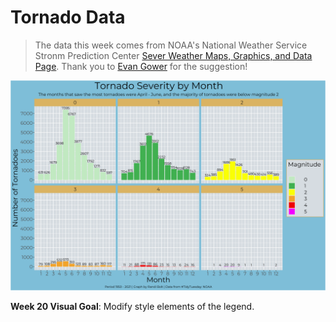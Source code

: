 # Tornado Data

> The data this week comes from NOAA's National Weather Service Stronm Prediction Center [Sever Weather Maps, Graphics, and Data Page](https://www.spc.noaa.gov/wcm/#data). Thank you to [Evan Gower](https://github.com/rfordatascience/tidytuesday/issues/549) for the suggestion!

![](plot.png)

**Week 20 Visual Goal**: Modify style elements of the legend. 